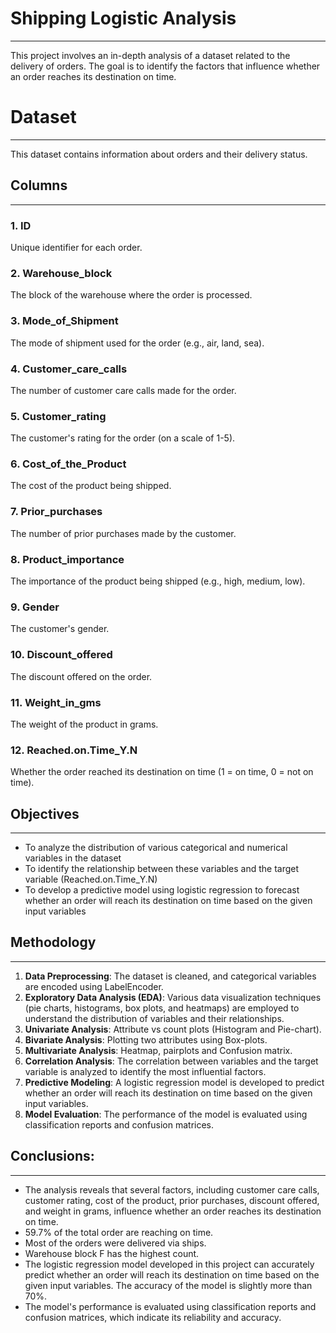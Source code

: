 # Shipping Logistic Analysis
------------

This project involves an in-depth analysis of a dataset related to the delivery of orders. The goal is to identify the factors that influence whether an order reaches its destination on time.

# Dataset
------------

This dataset contains information about orders and their delivery status.

## Columns
--------

### 1. ID
Unique identifier for each order.

### 2. Warehouse_block
The block of the warehouse where the order is processed.

### 3. Mode_of_Shipment
The mode of shipment used for the order (e.g., air, land, sea).

### 4. Customer_care_calls
The number of customer care calls made for the order.

### 5. Customer_rating
The customer's rating for the order (on a scale of 1-5).

### 6. Cost_of_the_Product
The cost of the product being shipped.

### 7. Prior_purchases
The number of prior purchases made by the customer.

### 8. Product_importance
The importance of the product being shipped (e.g., high, medium, low).

### 9. Gender
The customer's gender.

### 10. Discount_offered
The discount offered on the order.

### 11. Weight_in_gms
The weight of the product in grams.

### 12. Reached.on.Time_Y.N
Whether the order reached its destination on time (1 = on time, 0 = not on time).


## Objectives
------------

*   To analyze the distribution of various categorical and numerical variables in the dataset
*   To identify the relationship between these variables and the target variable (Reached.on.Time_Y.N)
*   To develop a predictive model using logistic regression to forecast whether an order will reach its destination on time based on the given input variables


## Methodology
-------------

1.  **Data Preprocessing**: The dataset is cleaned, and categorical variables are encoded using LabelEncoder.
2.  **Exploratory Data Analysis (EDA)**: Various data visualization techniques (pie charts, histograms, box plots, and heatmaps) are employed to understand the distribution of variables and their relationships.
3.  **Univariate Analysis**: Attribute vs count plots (Histogram and Pie-chart).
4.  **Bivariate Analysis**: Plotting two attributes using Box-plots.
5.  **Multivariate Analysis**: Heatmap, pairplots and Confusion matrix. 
6.  **Correlation Analysis**: The correlation between variables and the target variable is analyzed to identify the most influential factors.
7.  **Predictive Modeling**: A logistic regression model is developed to predict whether an order will reach its destination on time based on the given input variables.
8.  **Model Evaluation**: The performance of the model is evaluated using classification reports and confusion matrices.


## Conclusions:
------------

*   The analysis reveals that several factors, including customer care calls, customer rating, cost of the product, prior purchases, discount offered, and weight in grams, influence whether an order reaches its destination on time.
*   59.7% of the total order are reaching on time.
*   Most of the orders were delivered via ships.
*   Warehouse block F has the highest count.
*   The logistic regression model developed in this project can accurately predict whether an order will reach its destination on time based on the given input variables. The accuracy of the model is slightly more than 70%.
*   The model's performance is evaluated using classification reports and confusion matrices, which indicate its reliability and accuracy.
